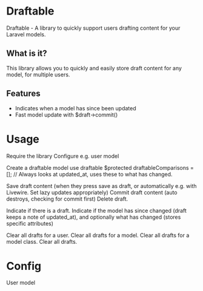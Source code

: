 # Draftable

Draftable - A library to quickly support users drafting content for your Laravel models.

## What is it?

This library allows you  to quickly and easily store draft content for any model, for multiple users.

## Features

* Indicates when a model has since been updated
* Fast model update with $draft->commit()

# Usage

Require the library
Configure e.g. user model

Create a draftable model
use draftable
$protected draftableComparisons = []; // Always looks at updated_at, uses these to what has changed.

Save draft content (when they press save as draft, or automatically e.g. with Livewire. Set lazy updates appropriately)
Commit draft content (auto destroys, checking for commit first)
Delete draft.


Indicate if there is a draft.
Indicate if the model has since changed
    (draft keeps a note of updated_at),
    and optionally what has changed (stores specific attributes)

Clear all drafts for a user.
Clear all drafts for a model.
Clear all drafts for a model class.
Clear all drafts.

# Config
User model